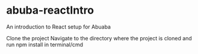 # abuba-reactIntro
An introduction to React setup for Abuaba

Clone the project
Navigate to the directory where the project is cloned and run npm install in terminal/cmd
